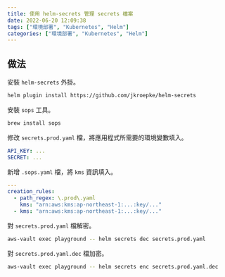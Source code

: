 ```yaml
---
title: 使用 helm-secrets 管理 secrets 檔案
date: 2022-06-20 12:09:38
tags: ["環境部署", "Kubernetes", "Helm"]
categories: ["環境部署", "Kubernetes", "Helm"]
---
```


## 做法

安裝 `helm-secrets` 外掛。

```bash
helm plugin install https://github.com/jkroepke/helm-secrets
```

安裝 `sops` 工具。

```bash
brew install sops
```

修改 `secrets.prod.yaml` 檔，將應用程式所需要的環境變數填入。

```yaml
API_KEY: ...
SECRET: ...
```

新增 `.sops.yaml` 檔，將 `kms` 資訊填入。

```yaml
---
creation_rules:
  - path_regex: \.prod\.yaml
    kms: "arn:aws:kms:ap-northeast-1:...:key/..."
  - kms: "arn:aws:kms:ap-northeast-1:...:key/..."
```

對 `secrets.prod.yaml` 檔解密。

```bash
aws-vault exec playground -- helm secrets dec secrets.prod.yaml
```

對 `secrets.prod.yaml.dec` 檔加密。

```bash
aws-vault exec playground -- helm secrets enc secrets.prod.yaml.dec
```
